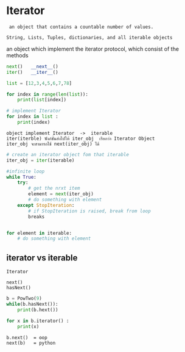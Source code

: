 #  Iterator

``` an object that contains a countable number of values.```

``` 
String, Lists, Tuples, dictionaries, and all iterable objects
```

an object which implement the iterator protocol, which consist of the methods

```python 
next()   __next__()
iter()   __iter__()
```
```python
list = [12,3,4,5,6,7,78]

for index in range(len(list)):
    print(list[index])

# implement Iterator
for index in list :
    print(index)

```
``` 
object implement Iterator  ->  iterable
iter(iterble) ฟังก์ชั่นส่งไปให้ iter_obj  เรียกว่า Iterator Object
iter_obj จะสามารถใช้ next(iter_obj) ได้

```
```python
# create an iterator object fom that iterable
iter_obj = iter(iterable)

#infinite loop
while True:
    try:
        # get the nrxt item
        element = next(iter_obj)
        # do something with element
    except StopIteration:
        # if StopIteration is raised, break from loop
        breaks
```

```python

for element in iterable:   
    # do something with element

```

## iterator vs iterable
``` 
Iterator

next()
hasNext()
```
```python
b = PowTwo(9)
while(b.hasNext()):
    print(b.hext())
```
```python
for x in b.iterator() :
    print(x)

```
```
b.next()  = oop
next(b)   = python
```